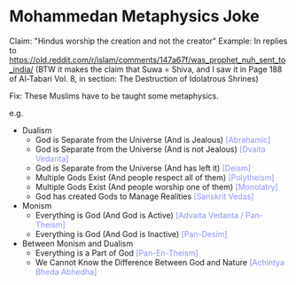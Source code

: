 # Mohammedan Metaphysics Joke

Claim: "Hindus worship the creation and not the creator"
Example: In replies to https://old.reddit.com/r/islam/comments/147a67f/was_prophet_nuh_sent_to_india/ (BTW it makes the claim that Suwa = Shiva, and I saw it in Page 188 of Al-Tabari Vol. 8, in section: The Destruction of Idolatrous Shrines)

Fix: These Muslims have to be taught some metaphysics.

e.g.
- Dualism
	- God is Separate from the Universe (And is Jealous) <span style="color:#8c90f9">[Abrahamic]</span>
	- God is Separate from the Universe (And is not Jealous) <span style="color:#8c90f9">[Dvaita Vedanta]</span>
	- God is Separate from the Universe (And has left it) <span style="color:#8c90f9">[Deism]</span>
	- Multiple Gods Exist (And people respect all of them) <span style="color:#8c90f9">[Polytheism]</span>
	- Multiple Gods Exist (And people worship one of them) <span style="color:#8c90f9">[Monolatry]</span>
	- God has created Gods to Manage Realities <span style="color:#8c90f9">[Sanskrit Vedas]</span>
- Monism
	- Everything is God (And God is Active) <span style="color:#8c90f9">[Advaita Vedanta / Pan-Theism]</span>
	- Everything is God (And God is Inactive) <span style="color:#8c90f9">[Pan-Desim]</span>
- Between Monism and Dualism
	- Everything is a Part of God <span style="color:#8c90f9">[Pan-En-Theism]</span>
	- We Cannot Know the Difference Between God and Nature <span style="color:#8c90f9">[Achintya Bheda Abhedha]</span>